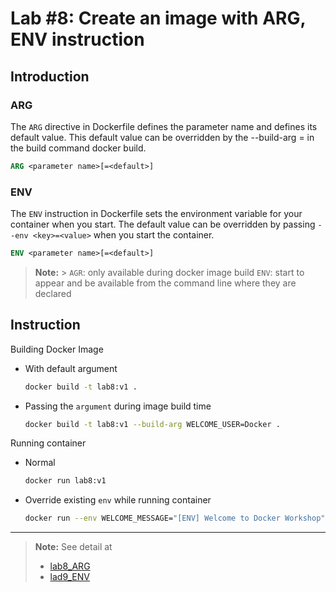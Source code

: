 # Lab #8: Create an image with ARG, ENV instruction

## Introduction

### ARG

The `ARG` directive in Dockerfile defines the parameter name and defines its default value. This default value can be overridden by the --build-arg <parameter name>=<value> in the build command docker build.

```dockerfile
ARG <parameter name>[=<default>]
```

### ENV

The `ENV` instruction in Dockerfile sets the environment variable for your container when you start. The default value can be overridden by passing `--env <key>=<value>` when you start the container.

```dockerfile
ENV <parameter name>[=<default>]
```

> **Note:** > `AGR`: only available during docker image build
> `ENV`: start to appear and be available from the command line where they are declared

## Instruction

Building Docker Image

-  With default argument

   ```sh
   docker build -t lab8:v1 .
   ```

-  Passing the `argument` during image build time

   ```sh
   docker build -t lab8:v1 --build-arg WELCOME_USER=Docker .
   ```

Running container

-  Normal

   ```sh
   docker run lab8:v1
   ```

-  Override existing `env` while running container
   ```sh
   docker run --env WELCOME_MESSAGE="[ENV] Welcome to Docker Workshop" lab8:v1
   ```

---

> **Note:** See detail at
>
> -  [lab8_ARG](https://dockerlabs.collabnix.com//beginners/dockerfile/arg.html)
> -  [lad9_ENV](https://dockerlabs.collabnix.com/beginners/dockerfile/Lab_%239_ENV_instruction.html)
